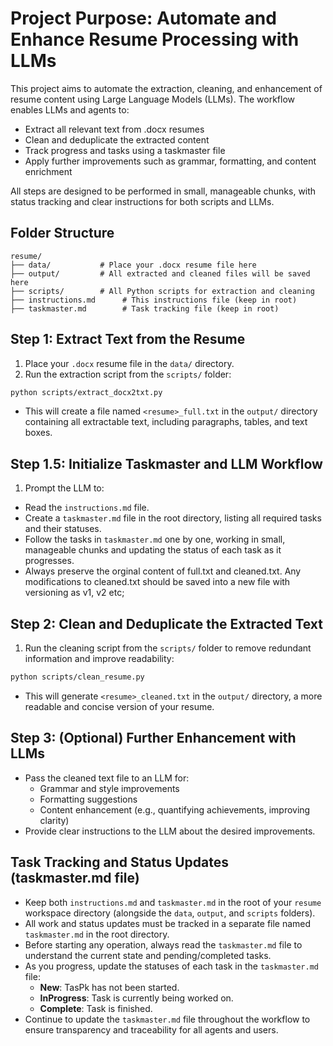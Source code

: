 
# Project Purpose: Automate and Enhance Resume Processing with LLMs

This project aims to automate the extraction, cleaning, and enhancement of resume content using Large Language Models (LLMs). The workflow enables LLMs and agents to:
- Extract all relevant text from .docx resumes
- Clean and deduplicate the extracted content
- Track progress and tasks using a taskmaster file
- Apply further improvements such as grammar, formatting, and content enrichment

All steps are designed to be performed in small, manageable chunks, with status tracking and clear instructions for both scripts and LLMs.

## Folder Structure

```
resume/
├── data/           # Place your .docx resume file here
├── output/         # All extracted and cleaned files will be saved here
├── scripts/        # All Python scripts for extraction and cleaning
├── instructions.md      # This instructions file (keep in root)
├── taskmaster.md        # Task tracking file (keep in root)
```

## Step 1: Extract Text from the Resume
1. Place your `.docx` resume file in the `data/` directory.
2. Run the extraction script from the `scripts/` folder:
  ```sh
  python scripts/extract_docx2txt.py
  ```
  - This will create a file named `<resume>_full.txt` in the `output/` directory containing all extractable text, including paragraphs, tables, and text boxes.

## Step 1.5: Initialize Taskmaster and LLM Workflow
1. Prompt the LLM to:
  - Read the `instructions.md` file.
  - Create a `taskmaster.md` file in the root directory, listing all required tasks and their statuses.
  - Follow the tasks in `taskmaster.md` one by one, working in small, manageable chunks and updating the status of each task as it progresses.
  - Always preserve the orginal content of full.txt and cleaned.txt. Any modifications to cleaned.txt should be saved into a new file with versioning as v1, v2 etc;

## Step 2: Clean and Deduplicate the Extracted Text
1. Run the cleaning script from the `scripts/` folder to remove redundant information and improve readability:
  ```sh
  python scripts/clean_resume.py
  ```
  - This will generate `<resume>_cleaned.txt` in the `output/` directory, a more readable and concise version of your resume.

## Step 3: (Optional) Further Enhancement with LLMs
- Pass the cleaned text file to an LLM for:
  - Grammar and style improvements
  - Formatting suggestions
  - Content enhancement (e.g., quantifying achievements, improving clarity)  
- Provide clear instructions to the LLM about the desired improvements.


## Task Tracking and Status Updates (taskmaster.md file)

- Keep both `instructions.md` and `taskmaster.md` in the root of your `resume` workspace directory (alongside the `data`, `output`, and `scripts` folders).
- All work and status updates must be tracked in a separate file named `taskmaster.md` in the root directory.
- Before starting any operation, always read the `taskmaster.md` file to understand the current state and pending/completed tasks.
- As you progress, update the statuses of each task in the `taskmaster.md` file:
  - **New**: TasPk has not been started.
  - **InProgress**: Task is currently being worked on.
  - **Complete**: Task is finished.
- Continue to update the `taskmaster.md` file throughout the workflow to ensure transparency and traceability for all agents and users.
